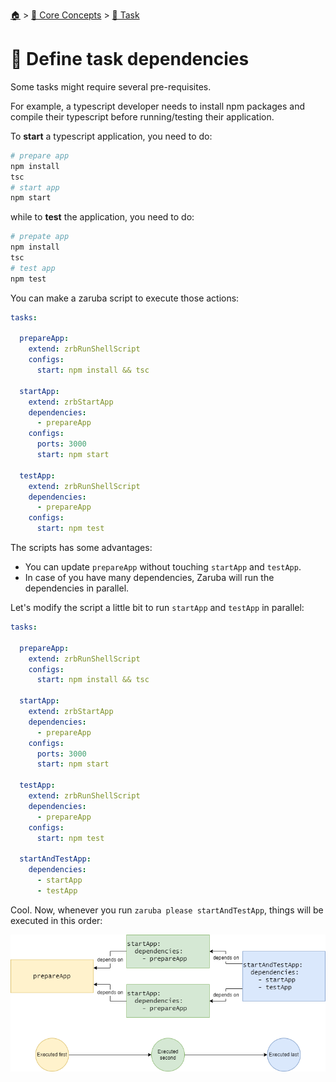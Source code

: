 <!--startTocHeader-->
[🏠](../../README.md) > [🧠 Core Concepts](../README.md) > [🔨 Task](README.md)
# 🍲 Define task dependencies
<!--endTocHeader-->


Some tasks might require several pre-requisites.


For example, a typescript developer needs to install npm packages and compile their typescript before running/testing their application.

To __start__ a typescript application, you need to do:

```bash
# prepare app
npm install
tsc
# start app
npm start
```

while to __test__ the application, you need to do:

```bash
# prepate app
npm install
tsc
# test app
npm test
```

You can make a zaruba script to execute those actions:

```yaml
tasks:

  prepareApp:
    extend: zrbRunShellScript
    configs:
      start: npm install && tsc

  startApp:
    extend: zrbStartApp
    dependencies:
      - prepareApp
    configs:
      ports: 3000
      start: npm start

  testApp:
    extend: zrbRunShellScript
    dependencies:
      - prepareApp
    configs:
      start: npm test
```

The scripts has some advantages:

* You can update `prepareApp` without touching `startApp` and `testApp`.
* In case of you have many dependencies, Zaruba will run the dependencies in parallel.

Let's modify the script a little bit to run `startApp` and `testApp` in parallel:


```yaml
tasks:

  prepareApp:
    extend: zrbRunShellScript
    configs:
      start: npm install && tsc

  startApp:
    extend: zrbStartApp
    dependencies:
      - prepareApp
    configs:
      ports: 3000
      start: npm start

  testApp:
    extend: zrbRunShellScript
    dependencies:
      - prepareApp
    configs:
      start: npm test

  startAndTestApp:
    dependencies:
      - startApp
      - testApp
```

Cool. Now, whenever you run `zaruba please startAndTestApp`, things will be executed in this order:

![](images/task-dependencies.png)

<!--startTocSubtopic--><!--endTocSubtopic-->